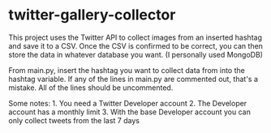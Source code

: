 # twitter-gallery-collector
This project uses the Twitter API to collect images from an inserted hashtag and save it to a CSV. Once the CSV is confirmed to be correct, you can then store the data in whatever database you want. (I personally used MongoDB)

From main.py, insert the hashtag you want to collect data from into the hashtag variable. If any of the lines in main.py are commented out, that's a mistake. All of the lines should be uncommented.

Some notes:
	1. You need a Twitter Developer account
	2. The Developer account has a monthly limit
	3. With the base Developer account you can only collect tweets from the last 7 days